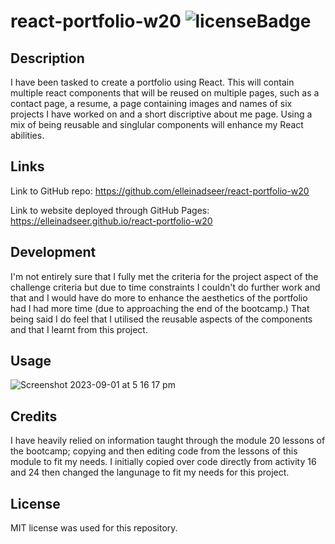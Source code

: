 # react-portfolio-w20 ![licenseBadge](https://img.shields.io/badge/license-MIT-blue.svg)

## Description

I have been tasked to create a portfolio using React. This will contain multiple react components that will be reused on multiple pages, such as a contact page, a resume, a page containing images and names of six projects I have worked on and a short discriptive about me page. Using a mix of being reusable and singlular components will enhance my React abilities. 

## Links

Link to GitHub repo: 
https://github.com/elleinadseer/react-portfolio-w20

Link to website deployed through GitHub Pages: https://elleinadseer.github.io/react-portfolio-w20


## Development

I'm not entirely sure that I fully met the criteria for the project aspect of the challenge criteria but due to time constraints I couldn't do further work and that and I would have do more to enhance the aesthetics of the portfolio had I had more time (due to approaching the end of the bootcamp.) That being said I do feel that I utilised the reusable aspects of the components and that I learnt from this project. 

## Usage
![Screenshot 2023-09-01 at 5 16 17 pm](https://github.com/elleinadseer/react-portfolio-w20/assets/126515415/e76a03a5-c5ca-47d3-b118-42c7b5ad3a85)

## Credits

I have heavily relied on information taught through the module 20 lessons of the bootcamp; copying and then editing code from the lessons of this module to fit my needs. I initially copied over code directly from activity 16 and 24 then changed the langunage to fit my needs for this project.

## License

MIT license was used for this repository. 

